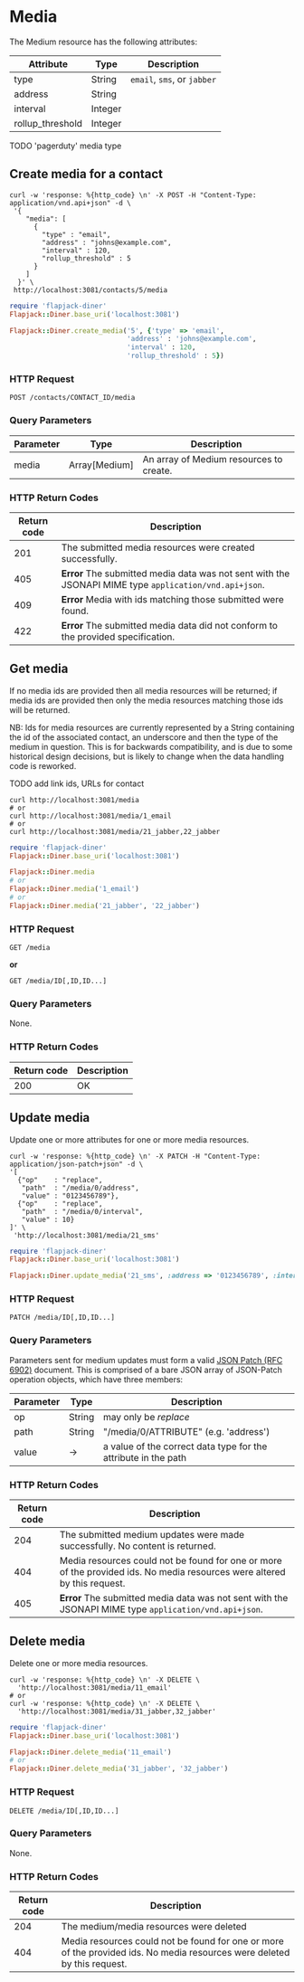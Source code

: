 
# Media

The Medium resource has the following attributes:

Attribute | Type | Description
--- | --- | ---
type | String | `email`, `sms`, or `jabber`
address | String |
interval | Integer |
rollup_threshold | Integer |

TODO 'pagerduty' media type


## Create media for a contact

```shell
curl -w 'response: %{http_code} \n' -X POST -H "Content-Type: application/vnd.api+json" -d \
 '{
    "media": [
      {
        "type" : "email",
        "address" : "johns@example.com",
        "interval" : 120,
        "rollup_threshold" : 5
      }
    ]
  }' \
 http://localhost:3081/contacts/5/media
```

```ruby
require 'flapjack-diner'
Flapjack::Diner.base_uri('localhost:3081')

Flapjack::Diner.create_media('5', {'type' => 'email',
                             'address' : 'johns@example.com',
                             'interval' : 120,
                             'rollup_threshold' : 5})
```

### HTTP Request

`POST /contacts/CONTACT_ID/media`

### Query Parameters

Parameter | Type | Description
--------- | ---- | -----------
media | Array[Medium] | An array of Medium resources to create.

### HTTP Return Codes

Return code | Description
--------- | -----------
201 | The submitted media resources were created successfully.
405 | **Error** The submitted media data was not sent with the JSONAPI MIME type `application/vnd.api+json`.
409 | **Error** Media with ids matching those submitted were found.
422 | **Error** The submitted media data did not conform to the provided specification.


## Get media

If no media ids are provided then all media resources will be returned; if media ids
are provided then only the media resources matching those ids will be returned.

NB: Ids for media resources are currently represented by a String
containing the id of the associated contact, an underscore and then the type
of the medium in question. This is for backwards compatibility, and is due to
some historical design decisions, but is likely to change when the data
handling code is reworked.

TODO add link ids, URLs for contact

```shell
curl http://localhost:3081/media
# or
curl http://localhost:3081/media/1_email
# or
curl http://localhost:3081/media/21_jabber,22_jabber
```

```ruby
require 'flapjack-diner'
Flapjack::Diner.base_uri('localhost:3081')

Flapjack::Diner.media
# or
Flapjack::Diner.media('1_email')
# or
Flapjack::Diner.media('21_jabber', '22_jabber')
```

### HTTP Request

`GET /media`

**or**

`GET /media/ID[,ID,ID...]`

### Query Parameters

None.

### HTTP Return Codes

Return code | Description
--------- | -----------
200 | OK


## Update media

Update one or more attributes for one or more media resources.

```shell
curl -w 'response: %{http_code} \n' -X PATCH -H "Content-Type: application/json-patch+json" -d \
'[
  {"op"    : "replace",
   "path"  : "/media/0/address",
   "value" : "0123456789"},
  {"op"    : "replace",
   "path"  : "/media/0/interval",
   "value" : 10}
]' \
 'http://localhost:3081/media/21_sms'
```

```ruby
require 'flapjack-diner'
Flapjack::Diner.base_uri('localhost:3081')

Flapjack::Diner.update_media('21_sms', :address => '0123456789', :interval => 10)
```

### HTTP Request

`PATCH /media/ID[,ID,ID...]`

### Query Parameters

Parameters sent for medium updates must form a valid [JSON Patch (RFC 6902)](http://tools.ietf.org/html/rfc6902) document. This is comprised of a bare JSON array of JSON-Patch operation objects, which have three members:

Parameter | Type | Description
--------- | ---- | -----------
op | String | may only be *replace*
path | String | "/media/0/ATTRIBUTE" (e.g. 'address')
value | -> | a value of the correct data type for the attribute in the path

### HTTP Return Codes

Return code | Description
--------- | -----------
204 | The submitted medium updates were made successfully. No content is returned.
404 | Media resources could not be found for one or more of the provided ids. No media resources were altered by this request.
405 | **Error** The submitted media data was not sent with the JSONAPI MIME type `application/vnd.api+json`.


## Delete media

Delete one or more media resources.

```shell
curl -w 'response: %{http_code} \n' -X DELETE \
  'http://localhost:3081/media/11_email'
# or
curl -w 'response: %{http_code} \n' -X DELETE \
  'http://localhost:3081/media/31_jabber,32_jabber'
```

```ruby
require 'flapjack-diner'
Flapjack::Diner.base_uri('localhost:3081')

Flapjack::Diner.delete_media('11_email')
# or
Flapjack::Diner.delete_media('31_jabber', '32_jabber')
```

### HTTP Request

`DELETE /media/ID[,ID,ID...]`

### Query Parameters

None.

### HTTP Return Codes

Return code | Description
--------- | -----------
204 | The medium/media resources were deleted
404 | Media resources could not be found for one or more of the provided ids. No media resources were deleted by this request.
